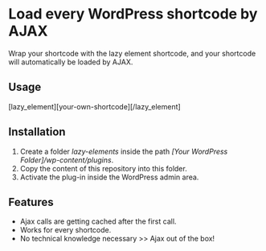 # Load every WordPress shortcode by AJAX
Wrap your shortcode with the lazy element shortcode, and your shortcode will automatically be loaded by AJAX.

## Usage
[lazy_element][your-own-shortcode][/lazy_element]

## Installation
1. Create a folder <em>lazy-elements</em> inside the path <em>[Your WordPress Folder]/wp-content/plugins</em>.
2. Copy the content of this repository into this folder.
3. Activate the plug-in inside the WordPress admin area.

## Features
- Ajax calls are getting cached after the first call.
- Works for every shortcode.
- No technical knowledge necessary >> Ajax out of the box!

